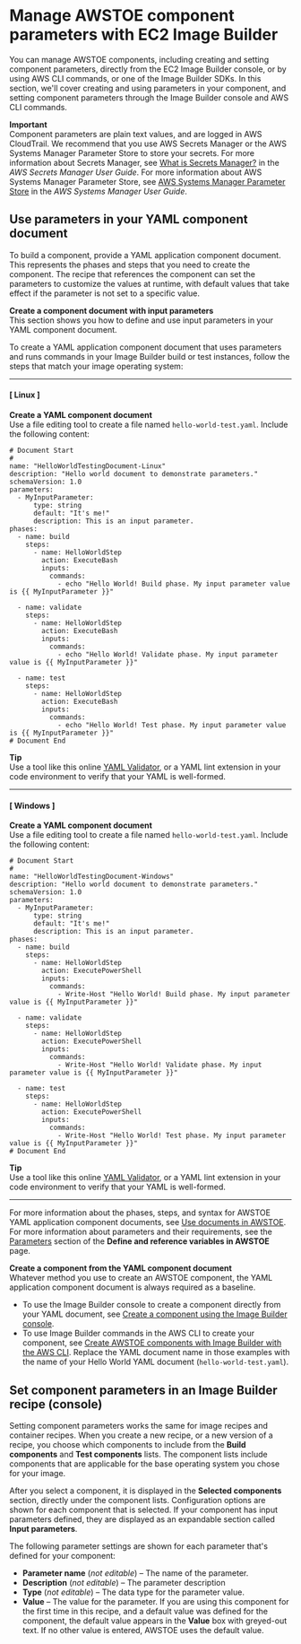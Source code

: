 # Manage AWSTOE component parameters with EC2 Image Builder<a name="manage-component-parameters"></a>

You can manage AWSTOE components, including creating and setting component parameters, directly from the EC2 Image Builder console, or by using AWS CLI commands, or one of the Image Builder SDKs\. In this section, we'll cover creating and using parameters in your component, and setting component parameters through the Image Builder console and AWS CLI commands\.

**Important**  
Component parameters are plain text values, and are logged in AWS CloudTrail\. We recommend that you use AWS Secrets Manager or the AWS Systems Manager Parameter Store to store your secrets\. For more information about Secrets Manager, see [What is Secrets Manager?](https://docs.aws.amazon.com/secretsmanager/latest/userguide/intro.html) in the *AWS Secrets Manager User Guide*\. For more information about AWS Systems Manager Parameter Store, see [AWS Systems Manager Parameter Store](https://docs.aws.amazon.com/systems-manager/latest/userguide/systems-manager-parameter-store.html) in the *AWS Systems Manager User Guide*\.

## Use parameters in your YAML component document<a name="component-params-yaml"></a>

To build a component, provide a YAML application component document\. This represents the phases and steps that you need to create the component\. The recipe that references the component can set the parameters to customize the values at runtime, with default values that take effect if the parameter is not set to a specific value\.

**Create a component document with input parameters**  
This section shows you how to define and use input parameters in your YAML component document\.

To create a YAML application component document that uses parameters and runs commands in your Image Builder build or test instances, follow the steps that match your image operating system:

------
#### [ Linux ]

**Create a YAML component document**  
Use a file editing tool to create a file named `hello-world-test.yaml`\. Include the following content:

```
# Document Start
# 
name: "HelloWorldTestingDocument-Linux"
description: "Hello world document to demonstrate parameters."
schemaVersion: 1.0
parameters:
  - MyInputParameter:
      type: string
      default: "It's me!"
      description: This is an input parameter.
phases:
  - name: build
    steps:
      - name: HelloWorldStep
        action: ExecuteBash
        inputs:
          commands:
            - echo "Hello World! Build phase. My input parameter value is {{ MyInputParameter }}"

  - name: validate
    steps:
      - name: HelloWorldStep
        action: ExecuteBash
        inputs:
          commands:
            - echo "Hello World! Validate phase. My input parameter value is {{ MyInputParameter }}"

  - name: test
    steps:
      - name: HelloWorldStep
        action: ExecuteBash
        inputs:
          commands:
            - echo "Hello World! Test phase. My input parameter value is {{ MyInputParameter }}"
# Document End
```

**Tip**  
Use a tool like this online [YAML Validator](https://jsonformatter.org/yaml-validator), or a YAML lint extension in your code environment to verify that your YAML is well\-formed\.

------
#### [ Windows ]

**Create a YAML component document**  
Use a file editing tool to create a file named `hello-world-test.yaml`\. Include the following content:

```
# Document Start
# 
name: "HelloWorldTestingDocument-Windows"
description: "Hello world document to demonstrate parameters."
schemaVersion: 1.0
parameters:
  - MyInputParameter:
      type: string
      default: "It's me!"
      description: This is an input parameter.
phases:
  - name: build
    steps:
      - name: HelloWorldStep
        action: ExecutePowerShell
        inputs:
          commands:
            - Write-Host "Hello World! Build phase. My input parameter value is {{ MyInputParameter }}"

  - name: validate
    steps:
      - name: HelloWorldStep
        action: ExecutePowerShell
        inputs:
          commands:
            - Write-Host "Hello World! Validate phase. My input parameter value is {{ MyInputParameter }}"

  - name: test
    steps:
      - name: HelloWorldStep
        action: ExecutePowerShell
        inputs:
          commands:
            - Write-Host "Hello World! Test phase. My input parameter value is {{ MyInputParameter }}"
# Document End
```

**Tip**  
Use a tool like this online [YAML Validator](https://jsonformatter.org/yaml-validator), or a YAML lint extension in your code environment to verify that your YAML is well\-formed\.

------

For more information about the phases, steps, and syntax for AWSTOE YAML application component documents, see [Use documents in AWSTOE](https://docs.aws.amazon.com/imagebuilder/latest/userguide/toe-use-documents.html)\. For more information about parameters and their requirements, see the [Parameters](toe-user-defined-variables.md#user-defined-vars-parameters) section of the **Define and reference variables in AWSTOE** page\.

**Create a component from the YAML component document**  
Whatever method you use to create an AWSTOE component, the YAML application component document is always required as a baseline\.
+ To use the Image Builder console to create a component directly from your YAML document, see [Create a component using the Image Builder console](create-component-console.md)\.
+ To use Image Builder commands in the AWS CLI to create your component, see [Create AWSTOE components with Image Builder with the AWS CLI](create-components-cli.md#create-component-cli)\. Replace the YAML document name in those examples with the name of your Hello World YAML document \(`hello-world-test.yaml`\)\.

## Set component parameters in an Image Builder recipe \(console\)<a name="recipe-set-component-params"></a>

Setting component parameters works the same for image recipes and container recipes\. When you create a new recipe, or a new version of a recipe, you choose which components to include from the **Build components** and **Test components** lists\. The component lists include components that are applicable for the base operating system you chose for your image\.

After you select a component, it is displayed in the **Selected components** section, directly under the component lists\. Configuration options are shown for each component that is selected\. If your component has input parameters defined, they are displayed as an expandable section called **Input parameters**\.

The following parameter settings are shown for each parameter that's defined for your component:
+ **Parameter name** \(*not editable*\) – The name of the parameter\.
+ **Description** \(*not editable*\) – The parameter description
+ **Type** \(*not editable*\) – The data type for the parameter value\.
+ **Value** – The value for the parameter\. If you are using this component for the first time in this recipe, and a default value was defined for the component, the default value appears in the **Value** box with greyed\-out text\. If no other value is entered, AWSTOE uses the default value\.